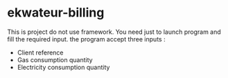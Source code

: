 # ekwateur-billing

This is project do not use framework. You need just to launch program and fill the required input.
the program accept three inputs :

- Client reference
- Gas consumption quantity
- Electricity consumption quantity

